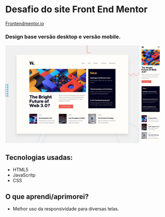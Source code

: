 # Desafio do site Front End Mentor

[Frontendmentor.io](https://www.frontendmentor.io/home)

### Design base versão desktop e versão mobile.

<img src="./design/desktop-preview.jpg" width="420px" >
<img src="./design/mobile-design.jpg" width="61.7px">

## Tecnologias usadas:

- HTML5
- JavaScritp
- CSS

## O que aprendi/aprimorei?

- Melhor uso da responsividade para diversas telas.
